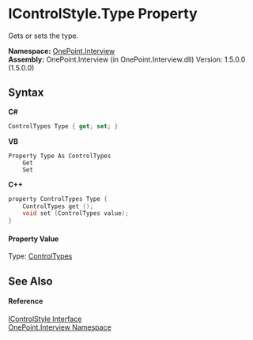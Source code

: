 # IControlStyle.Type Property 
 

Gets or sets the type.

**Namespace:**&nbsp;<a href="N_OnePoint_Interview">OnePoint.Interview</a><br />**Assembly:**&nbsp;OnePoint.Interview (in OnePoint.Interview.dll) Version: 1.5.0.0 (1.5.0.0)

## Syntax

**C#**<br />
``` C#
ControlTypes Type { get; set; }
```

**VB**<br />
``` VB
Property Type As ControlTypes
	Get
	Set
```

**C++**<br />
``` C++
property ControlTypes Type {
	ControlTypes get ();
	void set (ControlTypes value);
}
```


#### Property Value
Type: <a href="T_OnePoint_Interview_ControlTypes">ControlTypes</a>

## See Also


#### Reference
<a href="T_OnePoint_Interview_IControlStyle">IControlStyle Interface</a><br /><a href="N_OnePoint_Interview">OnePoint.Interview Namespace</a><br />